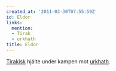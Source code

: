 ```yaml
---
created_at: '2011-03-30T07:55:59Z'
id: Eldor
links:
  mention:
  - Tirak
  - urkhath
title: Eldor
---
```


[Tirakisk] hjälte under kampen mot [urkhath].

  [Tirakisk]: Tirak
  [urkhath]: urkhath